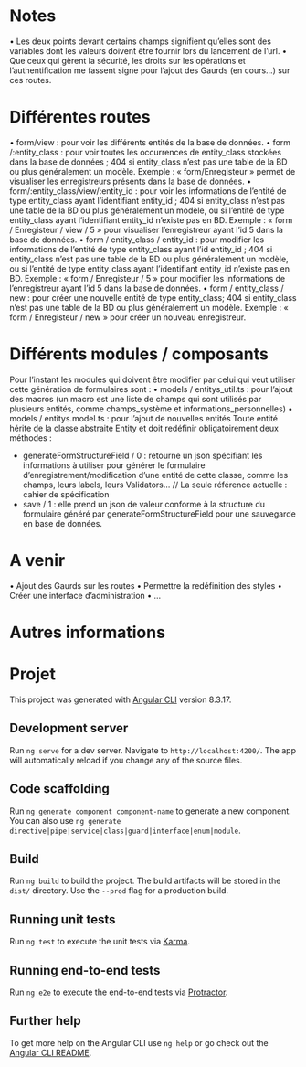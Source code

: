 # Notes 
•	Les deux points devant certains champs signifient qu’elles sont des variables dont les valeurs doivent être fournir lors du lancement de l’url.
•	Que ceux qui gèrent la sécurité, les droits sur les opérations et l’authentification me fassent signe pour l’ajout des Gaurds (en cours…) sur ces routes.

# Différentes routes 
•	form/view : pour voir les différents entités de la base de données.
•	form /:entity_class : pour voir toutes les occurrences de entity_class stockées dans la base de données ; 404 si entity_class n’est pas une table de la BD ou plus généralement un modèle.
Exemple : « form/Enregisteur  » permet de visualiser les enregistreurs présents dans la base de données.
•	form/:entity_class/view/:entity_id : pour voir  les informations de l’entité de type entity_class ayant l’identifiant  entity_id ; 404 si entity_class n’est pas une table de la BD ou plus généralement un modèle, ou si l’entité de type entity_class  ayant l’identifiant  entity_id  n’existe pas en BD.
Exemple : « form / Enregisteur / view / 5 » pour visualiser l’enregistreur ayant l’id 5 dans la base de données. 
•	form / entity_class / entity_id  : pour modifier  les informations de l’entité de type entity_class ayant l’id  entity_id ; 404 si entity_class n’est pas une table de la BD ou plus généralement un modèle, ou si l’entité de type entity_class  ayant l’identifiant  entity_id  n’existe pas en BD.
Exemple : « form / Enregisteur / 5 » pour modifier les informations de l’enregistreur ayant l’id 5 dans la base de données.
•	form / entity_class / new : pour créer une nouvelle entité de type entity_class; 404 si entity_class n’est pas une table de la BD ou plus généralement un modèle.
Exemple : « form / Enregisteur / new » pour créer un nouveau enregistreur.

# Différents modules / composants
Pour l’instant les modules qui doivent être modifier par celui qui veut utiliser cette génération de formulaires sont :
•	models / entitys_util.ts : pour l’ajout des macros (un macro est une liste de champs qui sont utilisés par plusieurs entités, comme champs_système et informations_personnelles)
•	models / entitys.model.ts : pour l’ajout de nouvelles entités
Toute entité hérite de la classe abstraite Entity et doit redéfinir obligatoirement deux méthodes : 
-	generateFormStructureField / 0 : retourne un json spécifiant les informations à utiliser pour générer le formulaire d’enregistrement/modification d’une entité de cette classe, comme les champs, leurs labels, leurs Validators…
// La seule référence actuelle : cahier de spécification
-	save / 1 : elle prend un json de valeur conforme à la structure du formulaire généré par generateFormStructureField pour une sauvegarde en base de données.

# A venir 
•	Ajout des Gaurds sur les routes
•	Permettre la redéfinition des styles
•	Créer une interface d’administration
•	…
  
# Autres informations

# Projet

This project was generated with [Angular CLI](https://github.com/angular/angular-cli) version 8.3.17.

## Development server

Run `ng serve` for a dev server. Navigate to `http://localhost:4200/`. The app will automatically reload if you change any of the source files.

## Code scaffolding

Run `ng generate component component-name` to generate a new component. You can also use `ng generate directive|pipe|service|class|guard|interface|enum|module`.

## Build

Run `ng build` to build the project. The build artifacts will be stored in the `dist/` directory. Use the `--prod` flag for a production build.

## Running unit tests

Run `ng test` to execute the unit tests via [Karma](https://karma-runner.github.io).

## Running end-to-end tests

Run `ng e2e` to execute the end-to-end tests via [Protractor](http://www.protractortest.org/).

## Further help

To get more help on the Angular CLI use `ng help` or go check out the [Angular CLI README](https://github.com/angular/angular-cli/blob/master/README.md).
